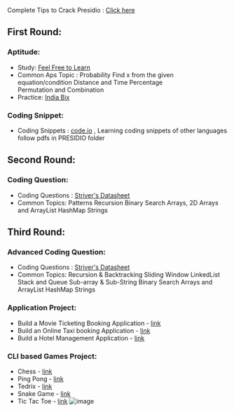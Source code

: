 
Complete Tips to Crack Presidio : [Click here](https://youtu.be/slboC5N5Sxs?feature=shared)

## First Round:
### Aptitude:
- Study: [Feel Free to Learn](https://www.feelfreetolearn.com/)
- Common Aps Topic :
  	Probability 
  	Find x from the given equation/condition
  	Distance and Time
  	Percentage	
  	Permutation and Combination
- Practice: [India Bix](https://www.indiabix.com/)
### Coding Snippet:
- Coding Snippets : [code.io](https://youtube.com/playlist?list=PLhP5RsB7fhE3h5MvxjC2MHPbCjcL_8-e5&feature=shared) , Learning coding snippets of other languages follow pdfs in PRESIDIO folder


## Second Round:
### Coding Question:
- Coding Questions : [Striver's Datasheet](https://takeuforward.org/interviews/strivers-sde-sheet-top-coding-interview-problems/)
- Common Topics:
  Patterns
	Recursion
	Binary Search
	Arrays, 2D Arrays and ArrayList
	HashMap
	Strings


## Third Round:
### Advanced Coding Question:
- Coding Questions : [Striver's Datasheet](https://takeuforward.org/interviews/strivers-sde-sheet-top-coding-interview-problems/)
- Common Topics:
  Recursion & Backtracking
	Sliding Window
	LinkedList
	Stack and Queue
	Sub-array & Sub-String
	Binary Search
	Arrays and ArrayList
	HashMap
	Strings

### Application Project: 
  - Build a Movie Ticketing Booking Application - [link](https://youtube.com/playlist?list=PLQMGOpcYnHOV1u0J9OBVwvdQm79PIsbxi&feature=shared)
  - Build an Online Taxi booking Application - [link](https://youtube.com/playlist?list=PLSelijxfOX7qv6GuVz6xemagK1uZYJ0ZN&feature=shared)
  - Build a Hotel Management Application - [link](https://youtube.com/playlist?list=PL_6klLfS1WqEs4e9GJReOgCU7EM4UnDr8&feature=shared)

### CLI based Games Project:
  - Chess - [link](https://youtu.be/jzCxywhTAUI?feature=shared)
  - Ping Pong - [link](https://youtu.be/oLirZqJFKPE?feature=shared)
  - Tedrix - [link](https://youtu.be/dgVh6S8X25k?feature=shared)
  - Snake Game - [link](https://youtu.be/bI6e6qjJ8JQ?feature=shared)
  - Tic Tac Toe - [link](https://youtu.be/jlLNXmi4Nmw?feature=shared)
    ![image](https://github.com/JatinKishore/Placment_Preparation/assets/122717391/270c0431-0ed5-4464-a50d-2ac39f422898)

